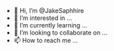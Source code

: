 - 👋 Hi, I’m @JakeSaphhire
- 👀 I’m interested in ...
- 🌱 I’m currently learning ...
- 💞️ I’m looking to collaborate on ...
- 📫 How to reach me ...

<!---
JakeSaphhire/JakeSaphhire is a ✨ special ✨ repository because its `README.md` (this file) appears on your GitHub profile.
You can click the Preview link to take a look at your changes.
--->
